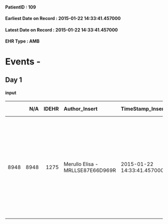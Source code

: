 
#### PatientID : 109
#### Earliest Date on Record : 2015-01-22 14:33:41.457000
#### Latest Date on Record : 2015-01-22 14:33:41.457000
#### EHR Type : AMB

# Events - 

## Day 1

#### input
|      |    N/A |   IDEHR | Author_Insert                    | TimeStamp_Insert           | EHRType   |   PatientID |   IDDigitalSignDocument | persone_vicine   |   Unnamed: 0_x.1 |   IDANAMNESI_SOCIALE | Patient   | FamigliaAltro   | Paziente_T   | FamigliaAltro_T   |   Non_Rilevabile_x.1 | Note_Non_Rilevabile_x.1   | opt_Problemi   | Note_I                                                                                                                                                    | ds_note_timori                                                                        | chk_contr_sintomi   | opt_paziente_a   | opt_famiglia_a   | opt_adeguatezza   | ds_note_ad                                                                                                      | opt_paziente_solo   | ds_note_con               | opt_presente_assente   | Presenza_minori   | Caregiver_principale   | opt_capacita         | ds_familiari_coinv   | opt_necessario   | opt_presente   | opt_risorse_ec   | opt_paziente_psi   | opt_Ins_vol   | ds_note_prio                                                                                                                 | opt_paziente_ad   | opt_caregiver_ad   | opt_esenzione   | opt_inv_civile   |   invalidita_perc |   ds_codice_es | Needs     | Domestic partnership   | Fragility                    | opt_indennita_acc   | opt_legge   | opt_famiglia_psi   |
|-----:|-------:|--------:|:---------------------------------|:---------------------------|:----------|------------:|------------------------:|:-----------------|-----------------:|---------------------:|:----------|:----------------|:-------------|:------------------|---------------------:|:--------------------------|:---------------|:----------------------------------------------------------------------------------------------------------------------------------------------------------|:--------------------------------------------------------------------------------------|:--------------------|:-----------------|:-----------------|:------------------|:----------------------------------------------------------------------------------------------------------------|:--------------------|:--------------------------|:-----------------------|:------------------|:-----------------------|:---------------------|:---------------------|:-----------------|:---------------|:-----------------|:-------------------|:--------------|:-----------------------------------------------------------------------------------------------------------------------------|:------------------|:-------------------|:----------------|:-----------------|------------------:|---------------:|:----------|:-----------------------|:-----------------------------|:--------------------|:------------|:-------------------|
| 8948 |   8948 |    1275 | Merullo Elisa - MRLLSE87E66D969R | 2015-01-22 14:33:41.457000 | AMB       |         109 |                    7017 | N/A              |              116 |                   78 | Si#1      | Si#1            | No#0         | Si#1              |                    0 | NR                        | Si#1           | Il pz sa di avere un tumore ma non della prognosi infausta. Figli consapevoli e centrati del fine vita. Coniuge informata di tutto ma fatica ad accettare | Il bisogno espresso dai familiari √® controllo dei sintomi in particolare del dolore. | controllo sintomi#0 | Indefinite#2     | Congruenti#1     | Da valutare#2     | Da valutare le risorse: chi gestisce l'assistenza √® la sola coniuge. Non c'√® una rete amicale o buon vicinato | No#0                | Il pz vive con la coniuge | Presente#1             | No#0              | Coniuge                | Non incrementabile#2 | Sons                 | Si#1             | No#0           | Adeguate#1       | No#0               | No#0          | Il bisogno espresso √® a livello clinico assistenziale. Spiegato il senso della nostra assistenza ed il setting domiciliare. | Parziale#1        | Totale#2           | Si#1            | Si#1             |               100 |             48 | Clinici#0 | Coniuge/Convivente#0   | sovraccarico assistenziale#4 | Si#1                | No#0        | No#0               |


